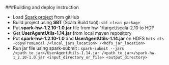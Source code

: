 ###Building and deploy instruction

*  Load [Spark project](https://github.com/ltv12/spark) from gitHub
*  Build project using **SBT** (Scala Build tool): ``` sbt clean package ```
*  Put **spark-hw-1.2.10-1.0.jar** file from hw-1/target/scala-2.10 to HDP
*  Get **UserAgentUtils-1.14.jar** from local maven repository
*  Put **spark-hw-1.2.10-1.0** and **UserAgentUtils-1.14.jar** on HDFS 
    ``` hdfs dfs -copyFromLocal /<local_jars_location> /<hdfs_jar_location> ```
*  Run jar file using spark-submit : 
    ``` spark-submit --jars /<path_to_jar>/UserAgentUtils-1.14.jar /<path_to_jar>/spark-hw-1_2.10-1.0.jar <input_directory_or_file> <output_directory> ```
